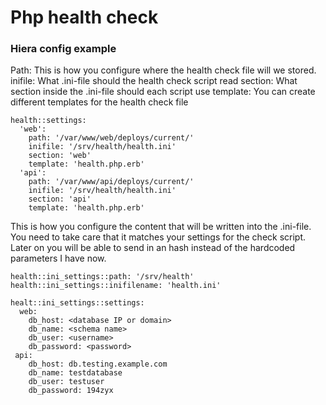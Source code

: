 
# Php health check


### Hiera config example

Path: This is how you configure where the health check file will we stored.
inifile: What .ini-file should the health check script read
section: What section inside the .ini-file should each script use
template: You can create different templates for the health check file

    health::settings:
      'web':
        path: '/var/www/web/deploys/current/'
        inifile: '/srv/health/health.ini'
        section: 'web'
        template: 'health.php.erb'
      'api':
        path: '/var/www/api/deploys/current/'
        inifile: '/srv/health/health.ini'
        section: 'api'
        template: 'health.php.erb'



This is how you configure the content that will be written into the .ini-file.
You need to take care that it matches your settings for the check script.
Later on you will be able to send in an hash instead of the hardcoded parameters I have now.

    health::ini_settings::path: '/srv/health'
    health::ini_settings::inifilename: 'health.ini'
    
    healt::ini_settings::settings:
      web:
        db_host: <database IP or domain>
        db_name: <schema name>
        db_user: <username>
        db_password: <password>
     api:
        db_host: db.testing.example.com
        db_name: testdatabase
        db_user: testuser
        db_password: 194zyx

